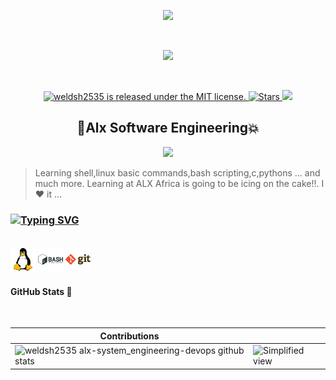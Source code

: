 <!-- markdownlint-disable MD033 MD041 -->

<p align="center">
  <img src=https://assets.imaginablefutures.com/media/images/ALX_Logo.max-200x150.png>
</p>
<br />

<p align="center">
  <img src=https://visitor-badge.glitch.me/badge?page_id=weldsh2535./blob/master/>
</p>
<br />


<p align="center">

<a href="https://github.com/weldsh2535/alx-system_engineering-devops/blob/master/LICENCE">
 <img src="https://img.shields.io/badge/license-MIT-blue.svg" alt="weldsh2535 is released under the MIT license." />
  </a>
  
   <a href="https://img.shields.io/github/stars/weldsh2535/alx-system_engineering-devops?style=social">
  <img src="https://img.shields.io/github/stars/weldsh2535/alx-system_engineering-devops?style=social" alt="Stars" />
 </a>

<a href="https://komarev.com/ghpvc/?username=weldsh2535&color=green">
  <img src="https://komarev.com/ghpvc/?username=weldsh2535&color=green" />
 </a>
</p>


<p align="center">
  <h2 align="center">🚀Alx Software Engineering💥</h2> 
</p>


<p align="center">
  <img src=https://readme-typing-svg.demolab.com/?lines=Alx+System+Engineering+DevOps;Working+with+the+shell,+commands,+and+scripts)](https://git.io/typing-svg>
</p>
 
>Learning shell,linux basic commands,bash scripting,c,pythons ... and much more. Learning at ALX Africa is going to be icing on the cake!!. I ❤️ it ... 


### [![Typing SVG](https://readme-typing-svg.herokuapp.com?font=Caveat+Brush&size=22&color=1D6FF7&background=1E73FF00&vCenter=true&multiline=true&width=350&lines=%F0%9F%9B%A0+Top+Technologies)](https://git.io/typing-svg)  
 
 <br />
  <code><img height="40" src="https://raw.githubusercontent.com/github/explore/80688e429a7d4ef2fca1e82350fe8e3517d3494d/topics/linux/linux.png"></code>
  <code><img height="40" src="https://raw.githubusercontent.com/github/explore/80688e429a7d4ef2fca1e82350fe8e3517d3494d/topics/bash/bash.png"></code>
  <code><img height="40" src="https://raw.githubusercontent.com/github/explore/80688e429a7d4ef2fca1e82350fe8e3517d3494d/topics/git/git.png"></code>
<!---
  <code><img height="40" src="https://raw.githubusercontent.com/github/explore/80688e429a7d4ef2fca1e82350fe8e3517d3494d/topics/docker/docker.png"></code>
  <code><img height="40" src="https://raw.githubusercontent.com/github/explore/80688e429a7d4ef2fca1e82350fe8e3517d3494d/topics/python/python.png"></code>
  <code><img height="40" src="https://raw.githubusercontent.com/github/explore/80688e429a7d4ef2fca1e82350fe8e3517d3494d/topics/django/django.png"></code>
  <code><img height="40" src="https://raw.githubusercontent.com/github/explore/80688e429a7d4ef2fca1e82350fe8e3517d3494d/topics/html/html.png"></code>
  <code><img height="40" src="https://raw.githubusercontent.com/github/explore/80688e429a7d4ef2fca1e82350fe8e3517d3494d/topics/css/css.png"></code>
  <code><img height="40" src="https://raw.githubusercontent.com/github/explore/80688e429a7d4ef2fca1e82350fe8e3517d3494d/topics/mongodb/mongodb.png"></code>
  <code><img height="40" src="https://raw.githubusercontent.com/github/explore/80688e429a7d4ef2fca1e82350fe8e3517d3494d/topics/postgresql/postgresql.png"></code>
  <code><img height="40" src="https://raw.githubusercontent.com/github/explore/80688e429a7d4ef2fca1e82350fe8e3517d3494d/topics/aws/aws.png"></code>
-->
<br />

#### GitHub Stats 📝

<br />

| **Contributions** |  |
| --- | --- |
| ![weldsh2535 alx-system_engineering-devops github stats](https://github-readme-stats.vercel.app/api?username=weldsh2535&show_icons=true&title_color=f6c32c&icon_color=f6c32c&text_color=9f9f9f&bg_color=151515&count_private=true) | ![Simplified view](https://github-readme-streak-stats.herokuapp.com/?user=Danigy) |

<br />
